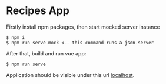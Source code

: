 # Recipes App

Firstly install npm packages, then start mocked server instance

```
$ npm i
$ npm run serve-mock <-- this command runs a json-server 
```

After that, build and run vue app:
```
$ npm run serve
```

Application should be visible under this url [localhost].

[localhost]: <http://localhost:8080>

  